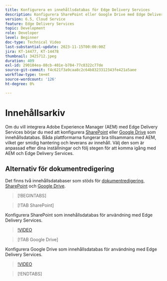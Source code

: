 ```yaml
---
title: Konfigurera en innehållsdatabas för Edge Delivery Services
description: Konfigurera SharePoint eller Google Drive med Edge Delivery Services
version: 6.5, Cloud Service
feature: Edge Delivery Services
topic: Development
role: Developer
level: Beginner
doc-type: Technical Video
last-substantial-update: 2023-11-15T00:00:00Z
jira: KT-14477, KT-14478
thumbnail: 3425712.jpeg
duration: 409
exl-id: 290184ea-88cb-401e-b784-77c8322c77de
source-git-commit: f4c621f3a9caa8c2c64b8323312343fe421a5aee
workflow-type: tm+mt
source-wordcount: '126'
ht-degree: 0%

---
```


# Innehållsarkiv

Om du vill integrera Adobe Experience Manager (AEM) med Edge Delivery Services börjar du med att konfigurera [SharePoint](#sharepoint) eller [Google Drive](#google-drive) som innehållsdatabas. Båda plattformarna fungerar bra tillsammans med AEM, vilket ger smidig hantering och leverans av innehåll. Välj den som är anpassad efter dina inställningar och följ stegen för att komma igång med AEM och Edge Delivery Services.

## Alternativ för dokumentredigering

Det finns två innehållsdatabaser som stöds för [dokumentredigering](../../document-authoring/set-up.md), [SharePoint](#sharepoint) och [Google Drive](#google-drive).

>[!BEGINTABS]

>[!TAB SharePoint]

Konfigurera SharePoint som innehållsdatabas för användning med Edge Delivery Services.

>[!VIDEO](https://video.tv.adobe.com/v/3425712/?learn=on)

>[!TAB Google Drive]

Konfigurera Google Drive som innehållsdatabas för användning med Edge Delivery Services.

>[!VIDEO](https://video.tv.adobe.com/v/3425711/?learn=on)

>[!ENDTABS]
